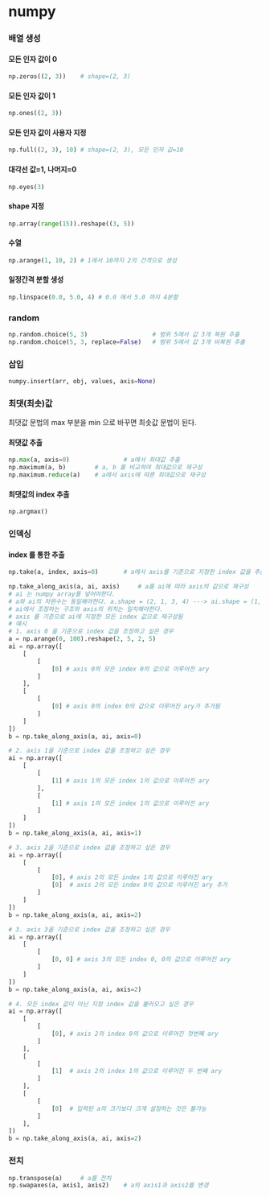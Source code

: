 # numpy



### 배열 생성

#### 모든 인자 값이 0

```python
np.zeros((2, 3))	# shape=(2, 3)
```

#### 모든 인자 값이 1

```python
np.ones((2, 3))
```

#### 모든 인자 값이 사용자 지정

```python
np.full((2, 3), 10)	# shape=(2, 3), 모든 인자 값=10
```

#### 대각선 값=1, 나머지=0

```python
np.eyes(3)
```

#### shape 지정

```python 
np.array(range(15)).reshape((3, 5))
```

#### 수열

```python
np.arange(1, 10, 2)	# 1에서 10까지 2의 간격으로 생성
```

#### 일정간격 분할 생성

```python
np.linspace(0.0, 5.0, 4) # 0.0 에서 5.0 까지 4분할
```

### random

````python
np.random.choice(5, 3)					# 범위 5에서 값 3개 복원 추출
np.random.choice(5, 3, replace=False)	# 범위 5에서 값 3개 비복원 추출
````

### 삽입

```python
numpy.insert(arr, obj, values, axis=None)
```

### 최댓(최솟)값

최댓값 문법의 max 부분을 min 으로 바꾸면 최솟값 문법이 된다.

#### 최댓값 추출

```python
np.max(a, axis=0)				# a에서 최대값 추출
np.maximum(a, b)		# a, b 를 비교하여 최대값으로 재구성
np.maximum.reduce(a)	# a에서 axis에 따른 최대값으로 재구성
```

#### 최댓값의 index 추출

```python
np.argmax()
```



### 인덱싱

#### index 를 통한 추출

```python
np.take(a, index, axis=0)		# a에서 axis를 기준으로 지정한 index 값을 추출
```

```python
np.take_along_axis(a, ai, axis)		# a를 ai에 따라 axis의 값으로 재구성
# ai 는 numpy array를 넣어야한다.
# a와 ai의 차원수는 동일해야한다. a.shape = (2, 1, 3, 4) ---> ai.shape = (1, 1, 2, 1)
# ai에서 조정하는 구조와 axis의 위치는 일치해야한다.
# axis 를 기준으로 ai에 지정한 모든 index 값으로 재구성됨
# 예시
# 1. axis 0 을 기준으로 index 값을 조정하고 싶은 경우
a = np.arange(0, 100).reshape(2, 5, 2, 5)
ai = np.array([
    [
        [
            [0] # axis 0의 모든 index 0의 값으로 이루어진 ary
        ]
    ],
    [
        [
            [0]	# axis 0의 index 0의 값으로 이루어진 ary가 추가됨
        ]
    ]
])
b = np.take_along_axis(a, ai, axis=0)

# 2. axis 1을 기준으로 index 값을 조정하고 싶은 경우
ai = np.array([
    [
        [
            [1] # axis 1의 모든 index 1의 값으로 이루어진 ary
        ],
        [
            [1] # axis 1의 모든 index 1의 값으로 이루어진 ary
        ]
    ]
])
b = np.take_along_axis(a, ai, axis=1)

# 3. axis 2을 기준으로 index 값을 조정하고 싶은 경우
ai = np.array([
    [
        [
            [0], # axis 2의 모든 index 1의 값으로 이루어진 ary
            [0]  # axis 2의 모든 index 0의 값으로 이루어진 ary 추가
        ]
    ]
])
b = np.take_along_axis(a, ai, axis=2)

# 3. axis 3을 기준으로 index 값을 조정하고 싶은 경우
ai = np.array([
    [
        [
            [0, 0] # axis 3의 모든 index 0, 0의 값으로 이루어진 ary
        ]
    ]
])
b = np.take_along_axis(a, ai, axis=2)

# 4. 모든 index 값이 아닌 지정 index 값을 불러오고 싶은 경우
ai = np.array([
    [
        [
            [0], # axis 2의 index 0의 값으로 이루어진 첫번째 ary
        ]
    ],
    [
        [
            [1]	 # axis 2의 index 1의 값으로 이루어진 두 번째 ary
        ]
    ],
    [
        [
            [0]	 # 입력된 a의 크기보다 크게 설정하는 것은 불가능
        ]
    ],
])
b = np.take_along_axis(a, ai, axis=2)
```



### 전치

```python
np.transpose(a)		# a를 전치
np.swapaxes(a, axis1, axis2)	# a의 axis1과 axis2를 변경
```



